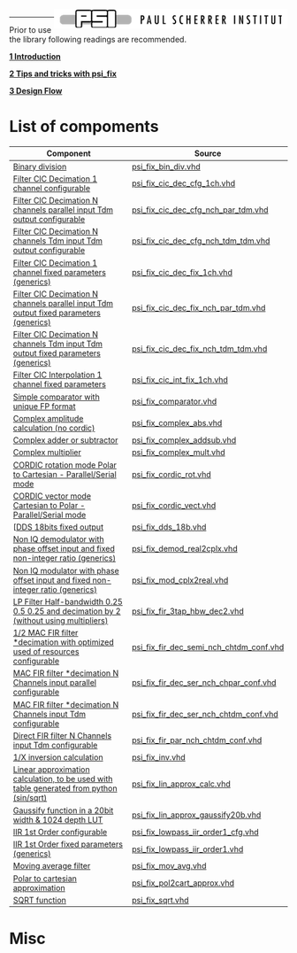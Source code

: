 <img align="right" src="../doc/psi_logo.png">

***

Prior to use the library following readings are recommended.

**[1 Introduction](files/introduction.md)**

**[2 Tips and tricks with psi_fix](files/tips.md)**

**[3 Design Flow](files/design_flow.md)**



# List of compoments

Component 				                               | Source                                                                    
-------------------------------------------------|---------------------------------------------------------------------------
[Binary division](files/psi_fix_bin_div.md) 																 | [psi_fix_bin_div.vhd](../hdl/psi_fix_bin_div.vhd)	 		 									 
[Filter CIC Decimation 1 channel configurable](files/psi_fix_cic_dec_cfg_1ch.md)   	 | [psi_fix_cic_dec_cfg_1ch.vhd](../hdl/psi_fix_cic_dec_cfg_1ch.vhd)	 	  	
[Filter CIC Decimation N channels parallel input Tdm output configurable](files/psi_fix_cic_dec_cfg_nch_par_tdm.md)   	 | [psi_fix_cic_dec_cfg_nch_par_tdm.vhd](../hdl/psi_fix_cic_dec_cfg_nch_par_tdm.vhd)	 	  	 
[Filter CIC Decimation N channels Tdm input Tdm output configurable](files/psi_fix_cic_dec_cfg_nch_tdm_tdm.md)    	 | [psi_fix_cic_dec_cfg_nch_tdm_tdm.vhd](../hdl/psi_fix_cic_dec_cfg_nch_tdm_tdm.vhd)	 	   
[Filter CIC Decimation 1 channel fixed parameters (generics)](files/psi_fix_cic_dec_fix_1ch.md)    	 | [psi_fix_cic_dec_fix_1ch.vhd](../hdl/psi_fix_cic_dec_fix_1ch.vhd)	 	  
[Filter CIC Decimation N channels parallel input Tdm output fixed parameters (generics)](files/psi_fix_cic_dec_fix_nch_par_tdm.md)     	 | [psi_fix_cic_dec_fix_nch_par_tdm.vhd](../hdl/psi_fix_cic_dec_fix_nch_par_tdm.vhd)	 
[Filter CIC Decimation N channels  Tdm input Tdm output fixed parameters (generics)](files/psi_fix_cic_dec_fix_nch_tdm_tdm.md)    	 | [psi_fix_cic_dec_fix_nch_tdm_tdm.vhd](../hdl/psi_fix_cic_dec_fix_nch_tdm_tdm.vhd)	 	  	 
[Filter CIC Interpolation 1 channel fixed parameters](files/psi_fix_cic_int_fix_1ch.md)   	 | [psi_fix_cic_int_fix_1ch.vhd](../hdl/psi_fix_cic_int_fix_1ch.vhd)	 	  
[Simple comparator with unique FP format](files/psi_fix_comparator.md)   | [psi_fix_comparator.vhd](../hdl/psi_fix_comparator.vhd)  
[Complex amplitude calculation (no cordic)](files/psi_fix_complex_abs.md)   |   [psi_fix_complex_abs.vhd](../hdl/psi_fix_complex_abs.vhd)     
[Complex adder or subtractor](files/psi_fix_complex_addsub.md)  |  [psi_fix_complex_addsub.vhd](../hdl/psi_fix_complex_addsub.vhd)
[Complex multiplier](files/psi_fix_complex_mult.md)    | [psi_fix_complex_mult.vhd](../hdl/psi_fix_complex_mult.vhd)  
[CORDIC rotation mode Polar to Cartesian - Parallel/Serial mode](files/psi_fix_cordic_rot.md)  | [psi_fix_cordic_rot.vhd](../hdl/psi_fix_cordic_rot.vhd)
[CORDIC vector mode Cartesian to Polar - Parallel/Serial mode](files/psi_fix_cordic_vect.md) | [psi_fix_cordic_vect.vhd](../hdl/psi_fix_cordic_vect.vhd)    
[[DDS 18bits fixed output](files/psi_fix_dds_18b.md)  | [psi_fix_dds_18b.vhd](../hdl/psi_fix_dds_18b.vhd)  
[Non IQ demodulator with phase offset input and fixed non-integer ratio (generics)](files/psi_fix_demod_real2cplx.md)  | [psi_fix_demod_real2cplx.vhd](../hdl/psi_fix_demod_real2cplx.vhd)   
[Non IQ modulator with phase offset input and fixed non-integer ratio (generics)](files/psi_fix_mod_cplx2real.md)  | [psi_fix_mod_cplx2real.vhd](../hdl/psi_fix_mod_cplx2real.vhd)
[LP Filter Half-bandwidth 0.25 0.5 0.25 and decimation by 2 (without using multipliers)](files/psi_fix_fir_3tap_hbw_dec2.md)  | [psi_fix_fir_3tap_hbw_dec2.vhd](../hdl/psi_fix_fir_3tap_hbw_dec2.vhd)
[1/2 MAC FIR filter *decimation with optimized used of resources configurable](files/psi_fix_fir_dec_semi_nch_chtdm_conf.md)     | [psi_fix_fir_dec_semi_nch_chtdm_conf.vhd](../hdl/psi_fix_fir_dec_semi_nch_chtdm_conf.vhd)
[MAC FIR filter *decimation N Channels input parallel configurable](files/psi_fix_fir_dec_ser_nch_chpar_conf.md) | [psi_fix_fir_dec_ser_nch_chpar_conf.vhd](../hdl/psi_fix_fir_dec_ser_nch_chpar_conf.vhd)    
[MAC FIR filter *decimation N Channels input Tdm configurable](files/psi_fix_fir_dec_ser_nch_chtdm_conf.md)  | [psi_fix_fir_dec_ser_nch_chtdm_conf.vhd](../hdl/psi_fix_fir_dec_ser_nch_chtdm_conf.vhd)     
[Direct FIR filter N Channels input Tdm configurable](files/psi_fix_fir_par_nch_chtdm_conf.md)  | [psi_fix_fir_par_nch_chtdm_conf.vhd](../hdl/psi_fix_fir_par_nch_chtdm_conf.vhd)    
[1/X inversion calculation](files/psi_fix_inv.md)  | [psi_fix_inv.vhd](../hdl/psi_fix_inv.vhd)    
[Linear approximation calculation, to be used with table generated from python (sin/sqrt)](files/psi_fix_lin_approx_calc.md)  |  [psi_fix_lin_approx_calc.vhd](../hdl/psi_fix_lin_approx_calc.vhd)  
[Gaussify function in a 20bit width & 1024 depth LUT](files/psi_fix_lin_approx_gaussify20b.md)  | [psi_fix_lin_approx_gaussify20b.vhd](../hdl/psi_fix_lin_approx_gaussify20b.vhd)    
[IIR 1st Order configurable](files/psi_fix_lowpass_iir_order1_cfg.md)    | [psi_fix_lowpass_iir_order1_cfg.vhd](../hdl/psi_fix_lowpass_iir_order1_cfg.vhd)     
[IIR 1st Order fixed parameters (generics)](files/psi_fix_lowpass_iir_order1.md)  | [psi_fix_lowpass_iir_order1.vhd](../hdl/psi_fix_lowpass_iir_order1.vhd)  
[Moving average filter](files/psi_fix_mov_avg.md)   | [psi_fix_mov_avg.vhd](../hdl/psi_fix_mov_avg.vhd)
[Polar to cartesian approximation](files/psi_fix_pol2cart_approx.md)  |  [psi_fix_pol2cart_approx.vhd](../hdl/psi_fix_pol2cart_approx.vhd)    
[SQRT function](files/psi_fix_sqrt.md)    |  [psi_fix_sqrt.vhd](../hdl/psi_fix_sqrt.vhd)      

# Misc
